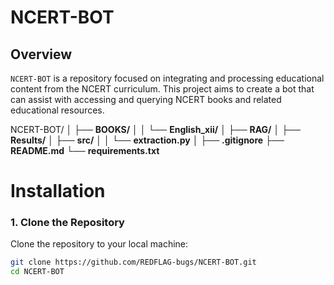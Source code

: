 # NCERT-BOT

## Overview

`NCERT-BOT` is a repository focused on integrating and processing educational content from the NCERT curriculum. This project aims to create a bot that can assist with accessing and querying NCERT books and related educational resources.

NCERT-BOT/
│
├── **BOOKS/**
│ │ └── **English_xii/**
│
├── **RAG/**
│
├── **Results/**
│
├── **src/**
│ │ └── **extraction.py**
│
├── **.gitignore**
├── **README.md**
└── **requirements.txt**
# Installation

### 1. Clone the Repository

Clone the repository to your local machine:

```bash
git clone https://github.com/REDFLAG-bugs/NCERT-BOT.git
cd NCERT-BOT
